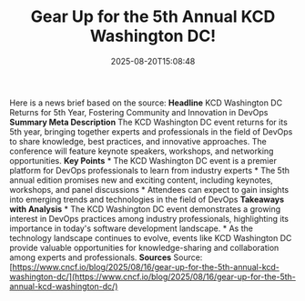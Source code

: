 ﻿---
title: "Gear Up for the 5th Annual KCD Washington DC!"
date: "2025-08-20T15:08:48"
category: "Markets"
summary: ""
slug: "gear up for the 5th annual kcd washington dc"
source_urls:
  - "https://www.cncf.io/blog/2025/08/16/gear-up-for-the-5th-annual-kcd-washington-dc/"
seo:
  title: "Gear Up for the 5th Annual KCD Washington DC! | Hash n Hedge"
  description: ""
  keywords: ["news", "markets", "brief"]
---
Here is a news brief based on the source:  **Headline** KCD Washington DC Returns for 5th Year, Fostering Community and Innovation in DevOps  **Summary Meta Description** The KCD Washington DC event returns for its 5th year, bringing together experts and professionals in the field of DevOps to share knowledge, best practices, and innovative approaches. The conference will feature keynote speakers, workshops, and networking opportunities.  **Key Points**  * The KCD Washington DC event is a premier platform for DevOps professionals to learn from industry experts * The 5th annual edition promises new and exciting content, including keynotes, workshops, and panel discussions * Attendees can expect to gain insights into emerging trends and technologies in the field of DevOps  **Takeaways with Analysis**  * The KCD Washington DC event demonstrates a growing interest in DevOps practices among industry professionals, highlighting its importance in today's software development landscape. * As the technology landscape continues to evolve, events like KCD Washington DC provide valuable opportunities for knowledge-sharing and collaboration among experts and professionals.  **Sources** Source: [https://www.cncf.io/blog/2025/08/16/gear-up-for-the-5th-annual-kcd-washington-dc/](https://www.cncf.io/blog/2025/08/16/gear-up-for-the-5th-annual-kcd-washington-dc/) 
